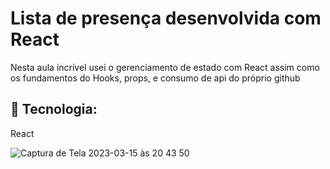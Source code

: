 # Lista de presença desenvolvida com React

Nesta aula incrível usei o gerenciamento de estado com React assim como os fundamentos do Hooks, props, e consumo de api do próprio github

## 🚀 Tecnologia:

React

![Captura de Tela 2023-03-15 às 20 43 50](https://user-images.githubusercontent.com/50848988/225608276-2cb761b0-07ce-403b-ae75-0f1e1d23798c.png)



